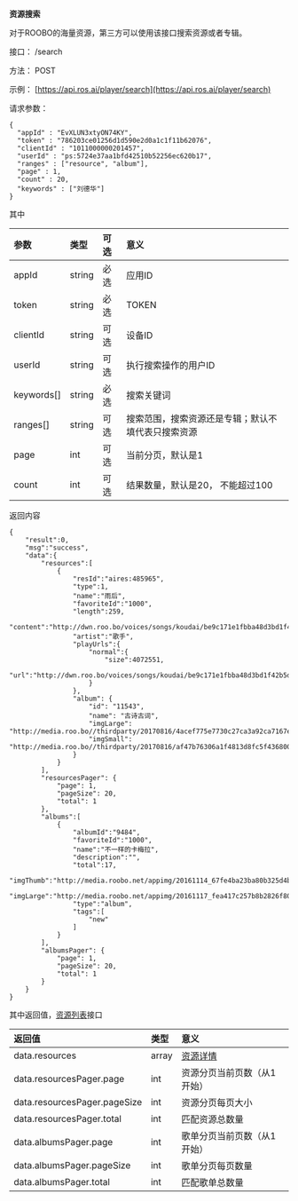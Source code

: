 **资源搜索**

对于ROOBO的海量资源，第三方可以使用该接口搜索资源或者专辑。

接口： /search

方法： POST

示例： [https://api.ros.ai/player/search](https://api.ros.ai/player/search)

请求参数：

```
{
  "appId" : "EvXLUN3xtyON74KY",
  "token" : "786203ce01256d1d590e2d0a1c1f11b62076",
  "clientId" : "1011000000201457",
  "userId" : "ps:5724e37aa1bfd42510b52256ec620b17",
  "ranges" : ["resource", "album"],
  "page" : 1,
  "count" : 20,
  "keywords" : ["刘德华"]
}
```

其中

| 参数 | 类型 | 可选 | 意义 |
| :--- | :--- | :--- | :--- |
| appId | string | 必选 | 应用ID |
| token | string | 必选 | TOKEN |
| clientId | string | 可选 | 设备ID |
| userId | string | 可选 | 执行搜索操作的用户ID |
| keywords\[\] | string | 必选 | 搜索关键词 |
| ranges\[\] | string | 可选 | 搜索范围，搜索资源还是专辑；默认不填代表只搜索资源 |
| page | int | 可选 | 当前分页，默认是1 |
| count | int | 可选 | 结果数量，默认是20， 不能超过100 |

返回内容

```
{
    "result":0,
    "msg":"success",
    "data":{
        "resources":[
            {
                "resId":"aires:485965",
                "type":1,
                "name":"雨后",
                "favoriteId":"1000",
                "length":259,
                "content":"http://dwn.roo.bo/voices/songs/koudai/be9c171e1fbba48d3bd1f42b5d19b6f9.mp3",
                "artist":"歌手",
                "playUrls":{
                    "normal":{
                        "size":4072551,
                        "url":"http://dwn.roo.bo/voices/songs/koudai/be9c171e1fbba48d3bd1f42b5d19b6f9.mp3"
                    }
                },
                "album": {
                    "id": "11543",
                    "name": "古诗古词",
                    "imgLarge": "http://media.roo.bo//thirdparty/20170816/4acef775e7730c27ca3a92ca7167e7e6.png",
                    "imgSmall": "http://media.roo.bo//thirdparty/20170816/af47b76306a1f4813d8fc5f43680036c.png"
                }
            }
        ],
        "resourcesPager": {
            "page": 1,
            "pageSize": 20,
            "total": 1
        },
        "albums":[
            {
                "albumId":"9484",
                "favoriteId":"1000",
                "name":"不一样的卡梅拉",
                "description":"",
                "total":17,
                "imgThumb":"http://media.roobo.net/appimg/20161114_67fe4ba23ba80b325d4b388838d31853.png",
                "imgLarge":"http://media.roobo.net/appimg/20161117_fea417c257b8b2826f801d41a3a48931.jpg",
                "type":"album",
                "tags":[
                    "new"
                ]
            }
        ],
        "albumsPager": {
            "page": 1,
            "pageSize": 20,
            "total": 1
        }
    }
}
```

其中返回值，[资源列表](/cms/zi-yuan-lie-biao.md)接口

| 返回值 | 类型 | 意义 |
| :--- | :--- | :--- |
| data.resources | array | [资源详情](/cms/mo-kuai-lie-biao.md) |
| data.resourcesPager.page | int | 资源分页当前页数（从1开始） |
| data.resourcesPager.pageSize | int | 资源分页每页大小 |
| data.resourcesPager.total | int | 匹配资源总数量 |
| data.albumsPager.page | int | 歌单分页当前页数（从1开始） |
| data.albumsPager.pageSize | int | 歌单分页每页数量 |
| data.albumsPager.total | int | 匹配歌单总数量 |




